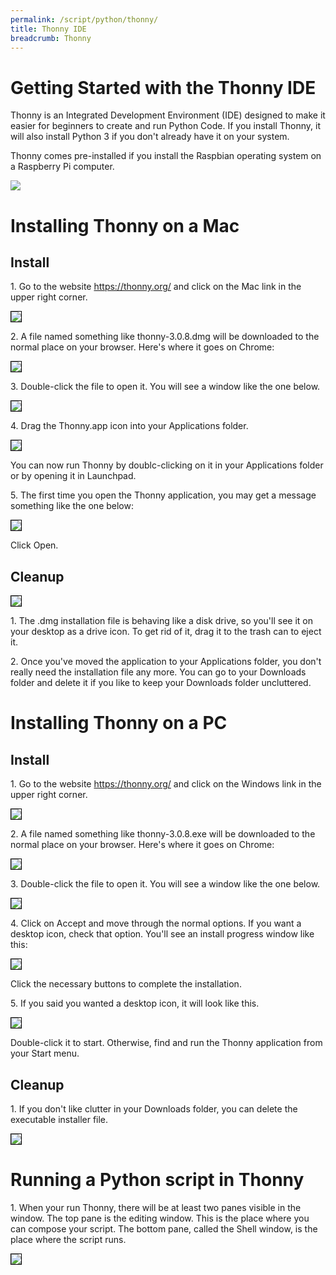 ```yaml
---
permalink: /script/python/thonny/
title: Thonny IDE
breadcrumb: Thonny
---
```


# Getting Started with the Thonny IDE

Thonny is an Integrated Development Environment (IDE) designed to make it easier for beginners to create and run Python Code.  If you install Thonny, it will also install Python 3 if you don't already have it on your system.

Thonny comes pre-installed if you install the Raspbian operating system on a Raspberry Pi computer.

<img src="../images/thonny-raspberry-pi.jpg">

# Installing Thonny on a Mac

## Install

1\. Go to the website <https://thonny.org/> and click on the Mac link in the upper right corner.

<img src="../images/thonny-1mac.png" style="border:1px solid black">

2\. A file named something like thonny-3.0.8.dmg will be downloaded to the normal place on your browser.  Here's where it goes on Chrome:

<img src="../images/thonny-2.png" style="border:1px solid black">

3\. Double-click the file to open it.  You will see a window like the one below.  

<img src="../images/thonny-3.png" style="border:1px solid black">

4\. Drag the Thonny.app icon into your Applications folder.  

<img src="../images/thonny-5.png" style="border:1px solid black">

You can now run Thonny by doublc-clicking on it in your Applications folder or by opening it in Launchpad.

5\. The first time you open the Thonny application, you may get a message something like the one below:  

<img src="../images/thonny-4.png" style="border:1px solid black">

Click Open.

## Cleanup

<img src="../images/thonny-6.png" style="border:1px solid black">

1\. The .dmg installation file is behaving like a disk drive, so you'll see it on your desktop as a drive icon.  To get rid of it, drag it to the trash can to eject it.

2\. Once you've moved the application to your Applications folder, you don't really need the installation file any more.  You can go to your Downloads folder and delete it if you like to keep your Downloads folder uncluttered.

# Installing Thonny on a PC

## Install

1\. Go to the website <https://thonny.org/> and click on the Windows link in the upper right corner.

<img src="../images/thonny-1pc.png" style="border:1px solid black">

2\. A file named something like thonny-3.0.8.exe will be downloaded to the normal place on your browser.  Here's where it goes on Chrome:

<img src="../images/thonny-10.png" style="border:1px solid black">

3\. Double-click the file to open it.  You will see a window like the one below.  

<img src="../images/thonny-11.png" style="border:1px solid black">

4\. Click on Accept and move through the normal options.  If you want a desktop icon, check that option.  You'll see an install progress window like this:

<img src="../images/thonny-12.png" style="border:1px solid black">

Click the necessary buttons to complete the installation.

5\. If you said you wanted a desktop icon, it will look like this.  

<img src="../images/thonny-13.png" style="border:1px solid black">

Double-click it to start.  Otherwise, find and run the Thonny application from your Start menu.

## Cleanup

1\. If you don't like clutter in your Downloads folder, you can delete the executable installer file.

<img src="../images/thonny-14.png" style="border:1px solid black">

# Running a Python script in Thonny

1\. When your run Thonny, there will be at least two panes visible in the window.  The top pane is the editing window.  This is the place where you can compose your script.  The bottom pane, called the Shell window, is the place where the script runs.

<img src="../images/thonny-8.png" style="border:1px solid black">

